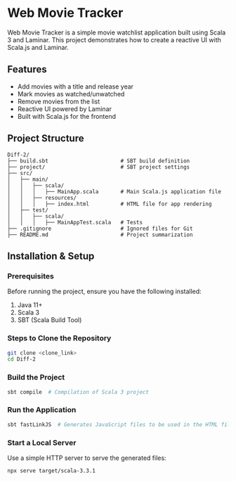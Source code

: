 # Web Movie Tracker

Web Movie Tracker is a simple movie watchlist application built using Scala 3 and Laminar. This project demonstrates how to create a reactive UI with Scala.js and Laminar.

## Features
- Add movies with a title and release year
- Mark movies as watched/unwatched
- Remove movies from the list
- Reactive UI powered by Laminar
- Built with Scala.js for the frontend

## Project Structure
```
Diff-2/
├── build.sbt                       # SBT build definition
├── project/                        # SBT project settings
├── src/
│   ├── main/
│   │   ├── scala/
│   │   │   ├── MainApp.scala       # Main Scala.js application file
│   │   ├── resources/
│   │   │   ├── index.html          # HTML file for app rendering
│   ├── test/
│   │   ├── scala/
│   │   │   ├── MainAppTest.scala   # Tests
├── .gitignore                      # Ignored files for Git
├── README.md                       # Project summarization
```

## Installation & Setup

### Prerequisites
Before running the project, ensure you have the following installed:
1. Java 11+
2. Scala 3
3. SBT (Scala Build Tool)

### Steps to Clone the Repository
```sh
git clone <clone_link>
cd Diff-2
```

### Build the Project
```sh
sbt compile  # Compilation of Scala 3 project
```

### Run the Application
```sh
sbt fastLinkJS  # Generates JavaScript files to be used in the HTML file
```

### Start a Local Server
Use a simple HTTP server to serve the generated files:
```sh
npx serve target/scala-3.3.1
```


